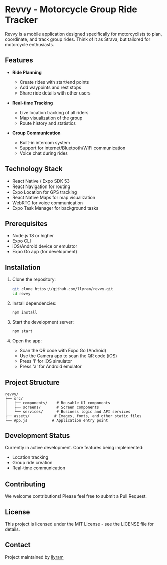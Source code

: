 # Revvy - Motorcycle Group Ride Tracker

Revvy is a mobile application designed specifically for motorcyclists to plan, coordinate, and track group rides. Think of it as Strava, but tailored for motorcycle enthusiasts.

## Features

- **Ride Planning**
  - Create rides with start/end points
  - Add waypoints and rest stops
  - Share ride details with other users

- **Real-time Tracking**
  - Live location tracking of all riders
  - Map visualization of the group
  - Route history and statistics

- **Group Communication**
  - Built-in intercom system
  - Support for internet/Bluetooth/WiFi communication
  - Voice chat during rides

## Technology Stack

- React Native / Expo SDK 53
- React Navigation for routing
- Expo Location for GPS tracking
- React Native Maps for map visualization
- WebRTC for voice communication
- Expo Task Manager for background tasks

## Prerequisites

- Node.js 18 or higher
- Expo CLI
- iOS/Android device or emulator
- Expo Go app (for development)

## Installation

1. Clone the repository:
   ```bash
   git clone https://github.com/llyram/revvy.git
   cd revvy
   ```

2. Install dependencies:
   ```bash
   npm install
   ```

3. Start the development server:
   ```bash
   npm start
   ```

4. Open the app:
   - Scan the QR code with Expo Go (Android)
   - Use the Camera app to scan the QR code (iOS)
   - Press 'i' for iOS simulator
   - Press 'a' for Android emulator

## Project Structure

```
revvy/
├── src/
│   ├── components/    # Reusable UI components
│   ├── screens/       # Screen components
│   └── services/      # Business logic and API services
├── assets/           # Images, fonts, and other static files
└── App.js           # Application entry point
```

## Development Status

Currently in active development. Core features being implemented:
- Location tracking
- Group ride creation
- Real-time communication

## Contributing

We welcome contributions! Please feel free to submit a Pull Request.

## License

This project is licensed under the MIT License - see the LICENSE file for details.

## Contact

Project maintained by [llyram](https://github.com/llyram)
